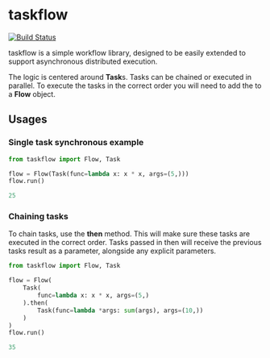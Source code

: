# taskflow

[![Build Status](https://travis-ci.com/Vectorworks/taskflow.svg?branch=master)](https://travis-ci.com/Vectorworks/taskflow)

taskflow is a simple workflow library, designed to be easily extended to support asynchronous distributed execution.   

The logic is centered around **Task**s. Tasks can be chained or executed in parallel. To execute the tasks in the correct order you will need to add the to a **Flow** object.


## Usages
### Single task synchronous example
```python
from taskflow import Flow, Task

flow = Flow(Task(func=lambda x: x * x, args=(5,)))
flow.run()

25
```

### Chaining tasks
To chain tasks, use the **then** method. This will make sure these tasks are executed in the correct order. Tasks passed in then will receive the previous tasks result as a parameter, alongside any explicit parameters.

```python
from taskflow import Flow, Task

flow = Flow(
    Task(
        func=lambda x: x * x, args=(5,)
    ).then(
        Task(func=lambda *args: sum(args), args=(10,))
    )
)
flow.run()

35
```